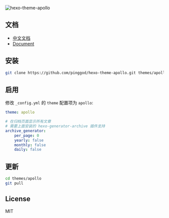 ![hexo-theme-apollo](https://cloud.githubusercontent.com/assets/9530963/13026956/08e76eca-d277-11e5-8bfc-2e80cea20a0d.png)

## 文档

- [中文文档](https://github.com/pinggod/hexo-theme-apollo/blob/master/doc%2Fdoc-zh.md)
- [Document](https://github.com/pinggod/hexo-theme-apollo/blob/master/doc%2Fdoc-en.md)

## 安装

``` bash
git clone https://github.com/pinggod/hexo-theme-apollo.git themes/apollo
```

## 启用

修改 `_config.yml` 的 `theme` 配置项为 `apollo`:

```yaml
theme: apollo

# 在归档页面显示所有文章
# 需要上面安装的 hexo-generator-archive 插件支持
archive_generator:
    per_page: 0
    yearly: false
    monthly: false
    daily: false
```

## 更新

``` bash
cd themes/apollo 
git pull
```

## License

MIT
